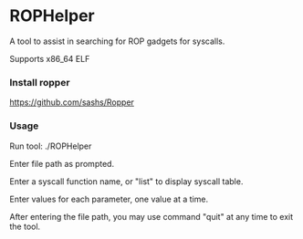 # ROPHelper
A tool to assist in searching for ROP gadgets for syscalls.

Supports x86_64 ELF

### Install ropper
https://github.com/sashs/Ropper

### Usage
Run tool: ./ROPHelper

Enter file path as prompted.

Enter a syscall function name, or "list" to display syscall table.

Enter values for each parameter, one value at a time.

After entering the file path, you may use command "quit" at any time to exit the tool.
